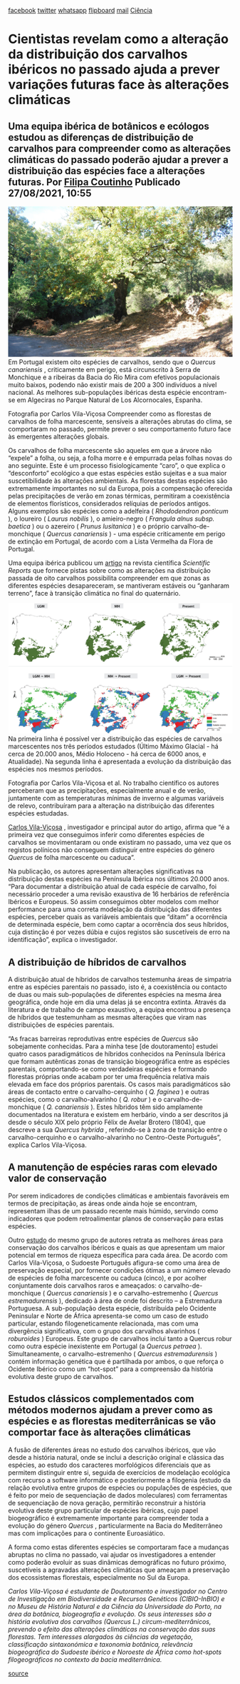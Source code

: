 [facebook](https://www.facebook.com/sharer/sharer.php?u=https%3A%2F%2Fwww.natgeo.pt%2Fciencia%2F2021%2F08%2Fcientistas-revelam-como-a-alteracao-da-distribuicao-dos-carvalhos-ibericos-no-passado-ajuda-a-prever-variacoes-futuras) [twitter](https://twitter.com/share?url=https%3A%2F%2Fwww.natgeo.pt%2Fciencia%2F2021%2F08%2Fcientistas-revelam-como-a-alteracao-da-distribuicao-dos-carvalhos-ibericos-no-passado-ajuda-a-prever-variacoes-futuras&via=natgeo&text=Cientistas%20revelam%20como%20a%20altera%C3%A7%C3%A3o%20da%20distribui%C3%A7%C3%A3o%20dos%20carvalhos%20ib%C3%A9ricos%20no%20passado%20ajuda%20a%20prever%20varia%C3%A7%C3%B5es%20futuras%20face%20%C3%A0s%20altera%C3%A7%C3%B5es%20clim%C3%A1ticas) [whatsapp](https://web.whatsapp.com/send?text=https%3A%2F%2Fwww.natgeo.pt%2Fciencia%2F2021%2F08%2Fcientistas-revelam-como-a-alteracao-da-distribuicao-dos-carvalhos-ibericos-no-passado-ajuda-a-prever-variacoes-futuras) [flipboard](https://share.flipboard.com/bookmarklet/popout?v=2&title=Cientistas%20revelam%20como%20a%20altera%C3%A7%C3%A3o%20da%20distribui%C3%A7%C3%A3o%20dos%20carvalhos%20ib%C3%A9ricos%20no%20passado%20ajuda%20a%20prever%20varia%C3%A7%C3%B5es%20futuras%20face%20%C3%A0s%20altera%C3%A7%C3%B5es%20clim%C3%A1ticas&url=https%3A%2F%2Fwww.natgeo.pt%2Fciencia%2F2021%2F08%2Fcientistas-revelam-como-a-alteracao-da-distribuicao-dos-carvalhos-ibericos-no-passado-ajuda-a-prever-variacoes-futuras) [mail](mailto:?subject=NatGeo&body=https%3A%2F%2Fwww.natgeo.pt%2Fciencia%2F2021%2F08%2Fcientistas-revelam-como-a-alteracao-da-distribuicao-dos-carvalhos-ibericos-no-passado-ajuda-a-prever-variacoes-futuras%20-%20Cientistas%20revelam%20como%20a%20altera%C3%A7%C3%A3o%20da%20distribui%C3%A7%C3%A3o%20dos%20carvalhos%20ib%C3%A9ricos%20no%20passado%20ajuda%20a%20prever%20varia%C3%A7%C3%B5es%20futuras%20face%20%C3%A0s%20altera%C3%A7%C3%B5es%20clim%C3%A1ticas) [Ciência](https://www.natgeo.pt/ciencia) 
# Cientistas revelam como a alteração da distribuição dos carvalhos ibéricos no passado ajuda a prever variações futuras face às alterações climáticas 
## Uma equipa ibérica de botânicos e ecólogos estudou as diferenças de distribuição de carvalhos para compreender como as alterações climáticas do passado poderão ajudar a prever a distribuição das espécies face a alterações futuras. Por [Filipa Coutinho](https://www.natgeo.pt/autor/filipa-coutinho) Publicado 27/08/2021, 10:55 
![Quercus canariensis](img/files_styles_image_00_public_dsc_1_1.jpg)
Em Portugal existem oito espécies de carvalhos, sendo que o _Quercus canariensis_ , criticamente em perigo, está circunscrito à Serra de Monchique e a ribeiras da Bacia do Rio Mira com efetivos populacionais muito baixos, podendo não existir mais de 200 a 300 indivíduos a nível nacional. As melhores sub-populações ibéricas desta espécie encontram-se em Algeciras no Parque Natural de Los Alcornocales, Espanha. 

Fotografia por Carlos Vila-Viçosa Compreender como as florestas de carvalhos de folha marcescente, sensíveis a alterações abrutas do clima, se comportaram no passado, permite prever o seu comportamento futuro face às emergentes alterações globais. 

Os carvalhos de folha marcescente são aqueles em que a árvore não “expele” a folha, ou seja, a folha morre e é empurrada pelas folhas novas do ano seguinte. Este é um processo fisiologicamente “caro”, o que explica o “desconforto” ecológico a que estas espécies estão sujeitas e a sua maior suscetibilidade às alterações ambientais. As florestas destas espécies são extremamente importantes no sul da Europa, pois a compensação oferecida pelas precipitações de verão em zonas térmicas, permitiram a coexistência de elementos florísticos, considerados relíquias de períodos antigos. Alguns exemplos são espécies como a adelfeira ( _Rhododendron ponticum_ ), o loureiro ( _Laurus nobilis_ ), o amieiro-negro ( _Frangula alnus subsp. baetica_ ) ou o azereiro ( _Prunus lusitanica_ ) e o próprio carvalho-de-monchique ( _Quercus canariensis_ ) - uma espécie criticamente em perigo de extinção em Portugal, de acordo com a Lista Vermelha da Flora de Portugal. 

Uma equipa ibérica publicou um [artigo](https://www.nature.com/articles/s41598-020-78576-9) na revista científica _Scientific Reports_ que fornece pistas sobre como as alterações na distribuição passada de oito carvalhos possibilita compreender em que zonas as diferentes espécies desapareceram, se mantiveram estáveis ou “ganharam terreno”, face à transição climática no final do quaternário. 

![Distribuição das espécies de carvalhos marcescentes ](img/files_styles_image_00_public_carvalhos_figura.png)
Na primeira linha é possível ver a distribuição das espécies de carvalhos marcescentes nos três períodos estudados (Último Máximo Glacial - há cerca de 20.000 anos, Médio Holoceno - há cerca de 6000 anos, e Atualidade). Na segunda linha é apresentada a evolução da distribuição das espécies nos mesmos períodos. 

Fotografia por Carlos Vila-Viçosa et al. No trabalho científico os autores perceberam que as precipitações, especialmente anual e de verão, juntamente com as temperaturas mínimas de inverno e algumas variáveis de relevo, contribuíram para a alteração na distribuição das diferentes espécies estudadas. 

[Carlos Vila-Viçosa](https://cibio.up.pt/people/details/carlosvv) , investigador e principal autor do artigo, afirma que “é a primeira vez que conseguimos inferir como diferentes espécies de carvalhos se movimentaram ou onde existiram no passado, uma vez que os registos polínicos não conseguem distinguir entre espécies do género _Quercus_ de folha marcescente ou caduca”. 

Na publicação, os autores apresentam alterações significativas na distribuição destas espécies na Península Ibérica nos últimos 20.000 anos. “Para documentar a distribuição atual de cada espécie de carvalho, foi necessário proceder a uma revisão exaustiva de 16 herbários de referência Ibéricos e Europeus. Só assim conseguimos obter modelos com melhor performance para uma correta modelação da distribuição das diferentes espécies, perceber quais as variáveis ambientais que “ditam” a ocorrência de determinada espécie, bem como captar a ocorrência dos seus híbridos, cuja distinção é por vezes dúbia e cujos registos são suscetíveis de erro na identificação”, explica o investigador. 

## **A distribuição de híbridos de carvalhos** 
A distribuição atual de híbridos de carvalhos testemunha áreas de simpatria entre as espécies parentais no passado, isto é, a coexistência ou contacto de duas ou mais sub-populações de diferentes espécies na mesma área geográfica, onde hoje em dia uma delas já se encontra extinta. Através da literatura e de trabalho de campo exaustivo, a equipa encontrou a presença de híbridos que testemunham as mesmas alterações que viram nas distribuições de espécies parentais. 

“As fracas barreiras reprodutivas entre espécies de _Quercus_ são sobejamente conhecidas. Para a minha tese [de doutoramento] estudei quatro casos paradigmáticos de híbridos conhecidos na Península Ibérica que formam autênticas zonas de transição biogeográfica entre as espécies parentais, comportando-se como verdadeiras espécies e formando florestas próprias onde acabam por ter uma frequência relativa mais elevada em face dos próprios parentais. Os casos mais paradigmáticos são áreas de contacto entre o carvalho-cerquinho ( _Q. faginea_ ) e outras espécies, como o carvalho-alvarinho ( _Q. robur_ ) e o carvalho-de-monchique ( _Q. canariensis_ ). Estes híbridos têm sido amplamente documentados na literatura e existem em herbário, vindo a ser descritos já desde o século XIX pelo próprio Félix de Avelar Brotero (1804), que descreve a sua _Quercus hybrida_ , referindo-se à zona de transição entre o carvalho-cerquinho e o carvalho-alvarinho no Centro-Oeste Português”, explica Carlos Vila-Viçosa. 

## **A manutenção de espécies raras com elevado valor de conservação** 
Por serem indicadores de condições climáticas e ambientais favoráveis em termos de precipitação, as áreas onde ainda hoje se encontram, representam ilhas de um passado recente mais húmido, servindo como indicadores que podem retroalimentar planos de conservação para estas espécies. 

Outro [estudo](https://www.mdpi.com/2220-9964/9/12/735) do mesmo grupo de autores retrata as melhores áreas para conservação dos carvalhos ibéricos e quais as que apresentam um maior potencial em termos de riqueza específica para cada área. De acordo com Carlos Vila-Viçosa, o Sudoeste Português afigura-se como uma área de preservação especial, por fornecer condições ótimas a um número elevado de espécies de folha marcescente ou caduca (cinco), e por acolher conjuntamente dois carvalhos raros e ameaçados: o carvalho-de-monchique ( _Quercus canariensis_ ) e o carvalho-estremenho ( _Quercus estremadurensis_ ), dedicado à área de onde foi descrito – a Estremadura Portuguesa. A sub-população desta espécie, distribuída pelo Ocidente Peninsular e Norte de África apresenta-se como um caso de estudo particular, estando filogeneticamente relacionada, mas com uma divergência significativa, com o grupo dos carvalhos alvarinhos ( _roburoides_ ) Europeus. Este grupo de carvalhos inclui tanto a Quercus robur como outra espécie inexistente em Portugal (a _Quercus petraea_ ). Simultaneamente, o carvalho-estremenho ( _Quercus estremadurensis_ ) contém informação genética que é partilhada por ambos, o que reforça o Ocidente Ibérico como um “hot-spot” para a compreensão da história evolutiva deste grupo de carvalhos. 

## **Estudos clássicos complementados com métodos modernos ajudam a prever como as espécies e as florestas mediterrânicas se vão comportar face às alterações climáticas** 
A fusão de diferentes áreas no estudo dos carvalhos ibéricos, que vão desde a história natural, onde se inclui a descrição original e clássica das espécies, ao estudo dos caracteres morfológicos diferenciais que as permitem distinguir entre si, seguida de exercícios de modelação ecológica com recurso a software informático e posteriormente a filogenia (estudo da relação evolutiva entre grupos de espécies ou populações de espécies, que é feito por meio de sequenciação de dados moleculares) com ferramentas de sequenciação de nova geração, permitirão reconstruir a história evolutiva deste grupo particular de espécies ibéricas, cujo papel biogeográfico é extremamente importante para compreender toda a evolução do género _Quercus_ , particularmente na Bacia do Mediterrâneo mas com implicações para o continente Euroasiático. 

A forma como estas diferentes espécies se comportaram face a mudanças abruptas no clima no passado, vai ajudar os investigadores a entender como poderão evoluir as suas dinâmicas demográficas no futuro próximo, suscetíveis a agravadas alterações climáticas que ameaçam a preservação dos ecossistemas florestais, especialmente no Sul da Europa. 

_Carlos Vila-Viçosa é estudante de Doutoramento e investigador no Centro de Investigação em Biodiversidade e Recursos Genéticos (CIBIO-InBIO) e no Museu de História Natural e da Ciência da Universidade do Porto, na área da botânica, biogeografia e evolução. Os seus interesses são a história evolutiva dos carvalhos (Quercus L.) circum-mediterrânicos, prevendo o efeito das alterações climáticas na conservação das suas florestas. Tem interesses alargados às ciências da vegetação, classificação sintaxonómica e taxonomia botânica, relevância biogeográfica do Sudoeste ibérico e Noroeste de África como hot-spots filogeográficos no contexto da bacia mediterrânica._ 



[source](https://www.natgeo.pt/ciencia/2021/08/cientistas-revelam-como-a-alteracao-da-distribuicao-dos-carvalhos-ibericos-no-passado-ajuda-a-prever-variacoes-futuras)